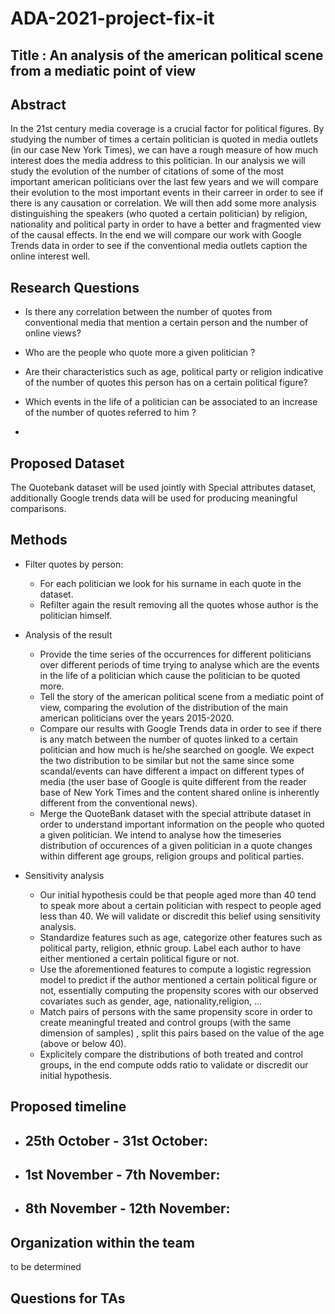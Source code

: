# ADA-2021-project-fix-it

## Title : An analysis of the american political scene from a mediatic point of view 

## Abstract

In the 21st century media coverage is a crucial factor for political figures. By studying the number of times a certain politician is quoted in media outlets (in our case New York Times), we can have a rough measure of how much interest does the media address to this politician.
In our analysis we will study the evolution of the number of citations of some of the most important american politicians over the last few years and we will compare their evolution to the most important events in their carreer in order to see if there is any causation or correlation. We will then add some more analysis distinguishing the speakers (who quoted a certain politician) by religion, nationality and political party in order to have a better and fragmented view of the causal effects. In the end we will compare our work with Google Trends data in order to see if the conventional media outlets caption the online interest well.

## Research Questions

- Is there any correlation between the number of quotes from conventional media that mention a certain person and the number of online views?

- Who are the people who quote more a given politician ?

- Are their characteristics such as age, political party or religion indicative of the number of quotes this person has on a certain political figure?

- Which events in the life of a politician can be associated to an increase of the number of quotes referred to him ? 

- 
## Proposed Dataset

The Quotebank dataset will be used jointly with Special attributes dataset, additionally Google trends data will be used for producing meaningful comparisons.

## Methods

* Filter quotes by person:
  - For each politician we look for his surname in each quote in the dataset.
  - Refilter again the result removing all the quotes whose author is the politician himself.
 
* Analysis of the result
  - Provide the time series of the occurrences for different politicians over different periods of time trying to analyse which are the events in the life of a politician which cause the politician to be quoted more.
  - Tell the story of the american political scene from a mediatic point of view, comparing the evolution of the distribution of the main american politicians over the years 2015-2020.
  - Compare our results with Google Trends data in order to see if there is any match between the number of quotes linked to a certain politician and how much is he/she searched on google. We expect the two distribution to be similar but not the same since some scandal/events can have different a impact on different types of media (the user base of Google is quite different from the reader base of New York Times and the content shared online is inherently different from the conventional news). 
  - Merge the QuoteBank dataset with the special attribute dataset in order to understand important information on the people who quoted a given politician. We intend to analyse how the timeseries distribution of occurences of a given politician in a quote changes within different age groups, religion groups and political parties.

* Sensitivity analysis
  - Our initial hypothesis could be that people aged more than 40 tend to speak more about a certain politician with respect to people aged less than 40. We will validate or discredit this belief using sensitivity analysis.
  - Standardize features such as age, categorize other features such as political party, religion, ethnic group. Label each author to have either mentioned a certain political figure or not.
  - Use the aforementioned features to compute a logistic regression model to predict if the author mentioned a certain political figure or not, essentially computing the propensity scores with our observed covariates such as gender, age, nationality,religion, ...
  - Match pairs of persons with the same propensity score in order to create meaningful treated and control groups (with the same dimension of samples) , split this pairs based on the value of the age (above or below 40).
  - Explicitely compare the distributions of both treated and control groups, in the end compute odds ratio to validate or discredit our initial hypothesis.

## Proposed timeline

* 25th October - 31st October:
  -

* 1st November - 7th November:
  -

* 8th November - 12th November:
  -


## Organization within the team

to be determined

## Questions for TAs
